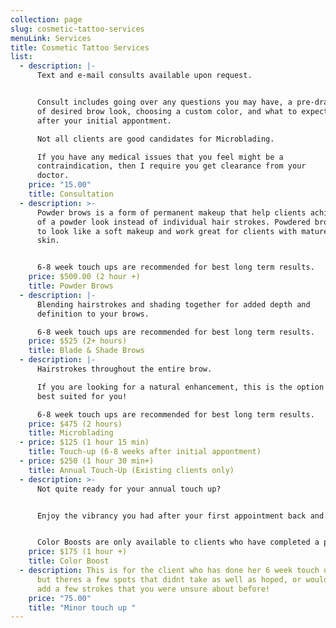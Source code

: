```yaml
---
collection: page
slug: cosmetic-tattoo-services
menuLink: Services
title: Cosmetic Tattoo Services
list:
  - description: |-
      Text and e-mail consults available upon request.


      Consult includes going over any questions you may have, a pre-draw
      of desired brow look, choosing a custom color, and what to expect
      after your initial appontment.

      Not all clients are good candidates for Microblading. 

      If you have any medical issues that you feel might be a
      contraindication, then I require you get clearance from your
      doctor.
    price: "15.00"
    title: Consultation
  - description: >-
      Powder brows is a form of permanent makeup that help clients achieve more
      of a powder look instead of individual hair strokes. Powdered brows heal
      to look like a soft makeup and work great for clients with mature or oily
      skin.


      6-8 week touch ups are recommended for best long term results.
    price: $500.00 (2 hour +)
    title: Powder Brows
  - description: |-
      Blending hairstrokes and shading together for added depth and
      definition to your brows.

      6-8 week touch ups are recommended for best long term results.
    price: $525 (2+ hours)
    title: Blade & Shade Brows
  - description: |-
      Hairstrokes throughout the entire brow. 

      If you are looking for a natural enhancement, this is the option
      best suited for you!

      6-8 week touch ups are recommended for best long term results.
    price: $475 (2 hours)
    title: Microblading
  - price: $125 (1 hour 15 min)
    title: Touch-up (6-8 weeks after initial appontment)
  - price: $250 (1 hour 30 min+)
    title: Annual Touch-Up (Existing clients only)
  - description: >-
      Not quite ready for your annual touch up?


      Enjoy the vibrancy you had after your first appointment back and get a color boost!


      Color Boosts are only available to clients who have completed a previous microblading session with me in the past; no sooner than 6 months after initial appointment.
    price: $175 (1 hour +)
    title: Color Boost
  - description: This is for the client who has done her 6 week touch up already-
      but theres a few spots that didnt take as well as hoped, or would like to
      add a few strokes that you were unsure about before!
    price: "75.00"
    title: "Minor touch up "
---
```

